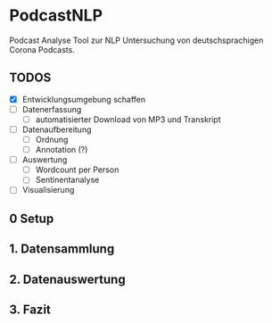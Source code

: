 # PodcastNLP

Podcast Analyse Tool zur NLP Untersuchung von deutschsprachigen Corona Podcasts.

## TODOS
    
- [x] Entwicklungsumgebung schaffen
- [ ] Datenerfassung
  - [ ] automatisierter Download von MP3 und Transkript
- [ ] Datenaufbereitung
  - [ ] Ordnung
  - [ ] Annotation (?)
- [ ] Auswertung
  - [ ] Wordcount per Person
  - [ ] Sentinentanalyse
- [ ] Visualisierung

## 0 Setup

## 1. Datensammlung

## 2. Datenauswertung

## 3. Fazit

